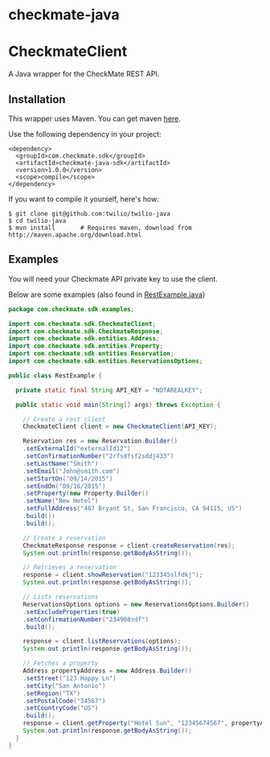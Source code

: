 checkmate-java
==============


# CheckmateClient

A Java wrapper for the CheckMate REST API.

## Installation

This wrapper uses Maven. You can get maven [here](http://maven.apache.org/download.html).

Use the following dependency in your project:

    <dependency>
      <groupId>com.checkmate.sdk</groupId>
      <artifactId>checkmate-java-sdk</artifactId>
      <version>1.0.0</version>
      <scope>compile</scope>
    </dependency>

If you want to compile it yourself, here's how:

    $ git clone git@github.com:twilio/twilio-java
    $ cd twilio-java
    $ mvn install       # Requires maven, download from http://maven.apache.org/download.html

## Examples

You will need your Checkmate API private key to use the client.

Below are some examples (also found in [RestExample.java](https://github.com/CheckMateIO/checkmate_java/blob/master/src/main/java/com/checkmate/sdk/examples/RestExample.java))

```java
package com.checkmate.sdk.examples;

import com.checkmate.sdk.CheckmateClient;
import com.checkmate.sdk.CheckmateResponse;
import com.checkmate.sdk.entities.Address;
import com.checkmate.sdk.entities.Property;
import com.checkmate.sdk.entities.Reservation;
import com.checkmate.sdk.entities.ReservationsOptions;

public class RestExample {

  private static final String API_KEY = "NOTAREALKEY";

  public static void main(String[] args) throws Exception {

    // Create a rest client
    CheckmateClient client = new CheckmateClient(API_KEY);

    Reservation res = new Reservation.Builder()
    .setExternalId("externalId12")
    .setConfirmationNumber("2rfsdfsf2sddj433")
    .setLastName("Smith")
    .setEmail("John@smith.com")
    .setStartOn("09/14/2015")
    .setEndOn("09/16/2015")
    .setProperty(new Property.Builder()
    .setName("New Hotel")
    .setFullAddress("487 Bryant St, San Francisco, CA 94115, US")
    .build())
    .build();

    // Create a reservation
    CheckmateResponse response = client.createReservation(res);
    System.out.println(response.getBodyAsString());

    // Retrieves a reservation
    response = client.showReservation("123345slfdkj");
    System.out.println(response.getBodyAsString());

    // Lists reservations
    ReservationsOptions options = new ReservationsOptions.Builder()
    .setExcludeProperties(true)
    .setConfirmationNumber("234908sdf")
    .build();

    response = client.listReservations(options);
    System.out.println(response.getBodyAsString());

    // Fetches a property
    Address propertyAddress = new Address.Builder()
    .setStreet("123 Happy Ln")
    .setCity("San Antonio")
    .setRegion("TX")
    .setPostalCode("34567")
    .setCountryCode("US")
    .build();
    response = client.getProperty("Hotel Sun", "12345674567", propertyAddress);
    System.out.println(response.getBodyAsString());
  }
}
```
